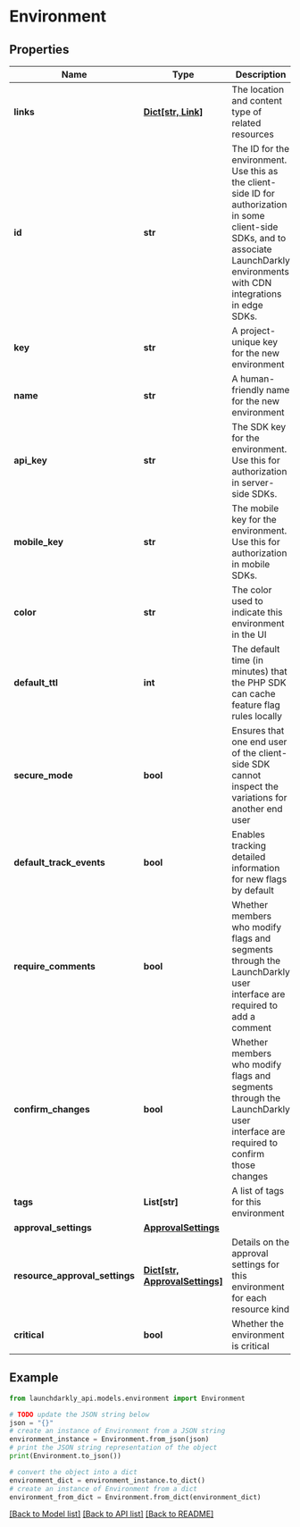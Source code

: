 # Environment


## Properties

Name | Type | Description | Notes
------------ | ------------- | ------------- | -------------
**links** | [**Dict[str, Link]**](Link.md) | The location and content type of related resources | 
**id** | **str** | The ID for the environment. Use this as the client-side ID for authorization in some client-side SDKs, and to associate LaunchDarkly environments with CDN integrations in edge SDKs. | 
**key** | **str** | A project-unique key for the new environment | 
**name** | **str** | A human-friendly name for the new environment | 
**api_key** | **str** | The SDK key for the environment. Use this for authorization in server-side SDKs. | 
**mobile_key** | **str** | The mobile key for the environment. Use this for authorization in mobile SDKs. | 
**color** | **str** | The color used to indicate this environment in the UI | 
**default_ttl** | **int** | The default time (in minutes) that the PHP SDK can cache feature flag rules locally | 
**secure_mode** | **bool** | Ensures that one end user of the client-side SDK cannot inspect the variations for another end user | 
**default_track_events** | **bool** | Enables tracking detailed information for new flags by default | 
**require_comments** | **bool** | Whether members who modify flags and segments through the LaunchDarkly user interface are required to add a comment | 
**confirm_changes** | **bool** | Whether members who modify flags and segments through the LaunchDarkly user interface are required to confirm those changes | 
**tags** | **List[str]** | A list of tags for this environment | 
**approval_settings** | [**ApprovalSettings**](ApprovalSettings.md) |  | [optional] 
**resource_approval_settings** | [**Dict[str, ApprovalSettings]**](ApprovalSettings.md) | Details on the approval settings for this environment for each resource kind | [optional] 
**critical** | **bool** | Whether the environment is critical | 

## Example

```python
from launchdarkly_api.models.environment import Environment

# TODO update the JSON string below
json = "{}"
# create an instance of Environment from a JSON string
environment_instance = Environment.from_json(json)
# print the JSON string representation of the object
print(Environment.to_json())

# convert the object into a dict
environment_dict = environment_instance.to_dict()
# create an instance of Environment from a dict
environment_from_dict = Environment.from_dict(environment_dict)
```
[[Back to Model list]](../README.md#documentation-for-models) [[Back to API list]](../README.md#documentation-for-api-endpoints) [[Back to README]](../README.md)



